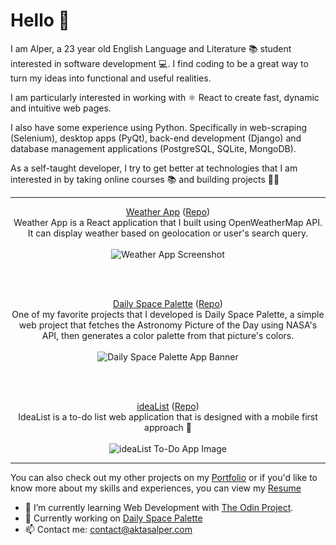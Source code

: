 # Hello 👋
I am Alper, a 23 year old English Language and Literature 📚 student interested in software development 💻. I find coding to be a great way to turn my ideas into functional and useful realities.

I am particularly interested in working with ⚛ React to create fast, dynamic and intuitive web pages.

I also have some experience using Python. Specifically in web-scraping (Selenium), desktop apps (PyQt), back-end development (Django) and database management applications (PostgreSQL, SQLite, MongoDB). 

As a self-taught developer, I try to get better at technologies that I am interested in by taking online courses 📚 and building projects 👨‍💻

---

<p align="center">
  <a href="https://www.aktasalper.com/weather-app/" target="_blank">Weather App</a>
  (<a href="https://github.com/yethranayeh/weather-app" target="_blank">Repo</a>)
  <br/>
  Weather App is a React application that I built using OpenWeatherMap API. It can display weather based on geolocation or user's search query.
  <br/><br/>
  <img src="https://i.ibb.co/zsFkp5d/Screen-Shot-2022-05-23-at-14-48-03.jpg" alt="Weather App Screenshot" />
</p>

<br/><br/>

<p align="center">
  <a href="https://www.aktasalper.com/daily-space-palette/" target="_blank">Daily Space Palette</a>
  (<a href="https://github.com/yethranayeh/daily-space-palette" target="_blank">Repo</a>)
  <br/>
  One of my favorite projects that I developed is Daily Space Palette, a simple web project that fetches the Astronomy Picture of the Day using NASA's API, then generates a color palette from that picture's colors.
  <br/><br/>
  <img src="https://i.ibb.co/rZpX39B/Screenshot-2021-11-14-at-16-20-25-Daily-Space-Palette.png" alt="Daily Space Palette App Banner" />
</p>

<br/><br/>

<p align="center">
  <a href="https://www.aktasalper.com/weather-app/" target="_blank">ideaList</a>
  (<a href="https://github.com/yethranayeh/ideaList" target="_blank">Repo</a>)
  <br/>
  IdeaList is a to-do list web application that is designed with a mobile first approach 📱
  <br/><br/>
  <img src="https://i.ibb.co/3sSmtdx/cover.png" alt="ideaList To-Do App Image" />
</p>

---

You can also check out my other projects on my [Portfolio](https://www.aktasalper.com/#projects) or if you'd like to know more about my skills and experiences, you can view my [Resume](https://www.aktasalper.com/resume.html)

- 🌱 I’m currently learning Web Development with [The Odin Project](https://www.theodinproject.com/).
- 🔭 Currently working on [Daily Space Palette](https://github.com/yethranayeh/daily-space-palette)
- 📫 Contact me: [contact@aktasalper.com](mailto:contact@aktasalper.com)

<!--
Here are some ideas to get you started:


- 🌱 I’m currently learning ...
- 👯 I’m looking to collaborate on ...
- 🤔 I’m looking for help with ...
- 📫 How to reach me: ...
- ⚡ Fun fact: ...
-->
